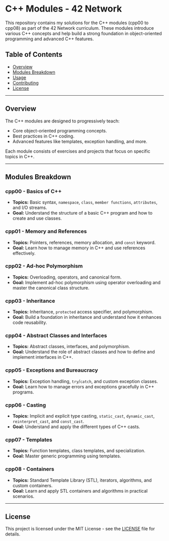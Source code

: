 # C++ Modules - 42 Network

This repository contains my solutions for the C++ modules (cpp00 to cpp08) as part of the 42 Network curriculum. These modules introduce various C++ concepts and help build a strong foundation in object-oriented programming and advanced C++ features.

## Table of Contents

- [Overview](#overview)
- [Modules Breakdown](#modules-breakdown)
- [Usage](#usage)
- [Contributing](#contributing)
- [License](#license)

---

## Overview

The C++ modules are designed to progressively teach:
- Core object-oriented programming concepts.
- Best practices in C++ coding.
- Advanced features like templates, exception handling, and more.

Each module consists of exercises and projects that focus on specific topics in C++.

---

## Modules Breakdown

### cpp00 - Basics of C++
- **Topics:** Basic syntax, `namespace`, `class`, `member functions`, `attributes`, and I/O streams.
- **Goal:** Understand the structure of a basic C++ program and how to create and use classes.

### cpp01 - Memory and References
- **Topics:** Pointers, references, memory allocation, and `const` keyword.
- **Goal:** Learn how to manage memory in C++ and use references effectively.

### cpp02 - Ad-hoc Polymorphism
- **Topics:** Overloading, operators, and canonical form.
- **Goal:** Implement ad-hoc polymorphism using operator overloading and master the canonical class structure.

### cpp03 - Inheritance
- **Topics:** Inheritance, `protected` access specifier, and polymorphism.
- **Goal:** Build a foundation in inheritance and understand how it enhances code reusability.

### cpp04 - Abstract Classes and Interfaces
- **Topics:** Abstract classes, interfaces, and polymorphism.
- **Goal:** Understand the role of abstract classes and how to define and implement interfaces in C++.

### cpp05 - Exceptions and Bureaucracy
- **Topics:** Exception handling, `try`/`catch`, and custom exception classes.
- **Goal:** Learn how to manage errors and exceptions gracefully in C++ programs.

### cpp06 - Casting
- **Topics:** Implicit and explicit type casting, `static_cast`, `dynamic_cast`, `reinterpret_cast`, and `const_cast`.
- **Goal:** Understand and apply the different types of C++ casts.

### cpp07 - Templates
- **Topics:** Function templates, class templates, and specialization.
- **Goal:** Master generic programming using templates.

### cpp08 - Containers
- **Topics:** Standard Template Library (STL), iterators, algorithms, and custom containers.
- **Goal:** Learn and apply STL containers and algorithms in practical scenarios.


---

## License

This project is licensed under the MIT License - see the [LICENSE](LICENSE) file for details.
